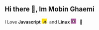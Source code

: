 ## Hi there 👋, <strong>Im Mobin Ghaemi</strong>

<main>
  <p>
    I Love <strong>Javascript</strong>
    <img src="images/js.png" width="16" style="margin-right:4px;margin-top:-8px"/>
    and <strong>Linux</strong> 
    <img src="images/linux.png" width="16" /> &nbsp; 🥰
  </p>
</main>

